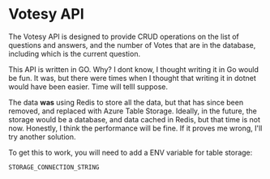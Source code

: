 # Votesy API

The Votesy API is designed to provide CRUD operations on the list of questions and answers, and the number of Votes that are in the database, including which is the current question.

This API is written in GO. Why? I dont know, I thought writing it in Go would be fun. It was, but there were times when I thought that writing it in dotnet would have been easier. Time will tellI suppose.

The data **was** using Redis to store all the data, but that has since been removed, and replaced with Azure Table Storage. Ideally, in the future, the storage would be a database, and data cached in Redis, but that time is not now. Honestly, I think the performance will be fine. If it proves me wrong, I'll try another solution.

To get this to work, you will need to add a ENV variable for table storage:

```
STORAGE_CONNECTION_STRING
```